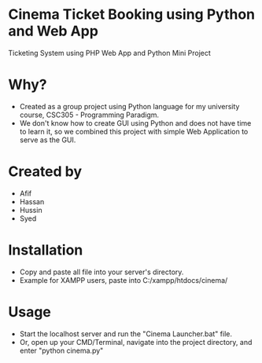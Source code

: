 # Cinema Ticket Booking using Python and Web App
Ticketing System using PHP Web App and Python Mini Project

# Why?
- Created as a group project using Python language for my university course, CSC305 - Programming Paradigm. 
- We don't know how to create GUI using Python and does not have time to learn it, so we combined this project with simple Web Application to serve as the GUI.

# Created by
- Afif
- Hassan
- Hussin
- Syed

# Installation
- Copy and paste all file into your server's directory.
- Example for XAMPP users, paste into C:/xampp/htdocs/cinema/

# Usage
- Start the localhost server and run the "Cinema Launcher.bat" file.
- Or, open up your CMD/Terminal, navigate into the project directory, and enter "python cinema.py"
